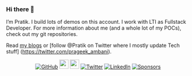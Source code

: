 ### Hi there 👋

I’m Pratik. I build lots of demos on this account. I work with LTI as Fullstack Developer. For more information about me (and a whole lot of my POCs), check out my git repositories.

Read [my blogs](http://dev.to/pratikaambani/) or [follow @Pratik on Twitter where I mostly update Tech stuff] (https://twitter.com/prageek_ambani).

<p align="center">
	<a href="https://github.com/pratikaambani"><img src="https://img.shields.io/github/followers/pratikaambani.svg?label=GitHub&style=social" alt="GitHub"></a>
  <a href="https://dev.to/pratikaambani"><img src="https://img.shields.io/badge/DEV.TO-%230A0A0A.svg?&style=for-the-badge&logo=dev-dot-to&logoColor=white" height=25></a>
  <a href="https://medium.com/pratikaambani"><img src="https://img.shields.io/badge/medium-%2312100E.svg?&style=for-the-badge&logo=medium&logoColor=white" height=25></a> 
	<a href="https://twitter.com/pratikaambani"><img src="https://img.shields.io/twitter/follow/prageek_ambani?label=Twitter&style=social" alt="Twitter"></a>
	<a href="https://www.linkedin.com/in/pratikaambani"><img src="https://img.shields.io/badge/LinkedIn--_.svg?style=social&logo=linkedin" alt="LinkedIn"></a>
	<a href="https://github.com/sponsors/pratikaambani"><img src="https://img.shields.io/badge/Sponsors--_.svg?style=social&logo=github&logoColor=EA4AAA" alt="Sponsors"></a>
</p>

<!--
**pratikaambani/pratikaambani** is a ✨ _special_ ✨ repository because its `README.md` (this file) appears on your GitHub profile.

Here are some ideas to get you started:

- 🔭 I’m currently working on ...
- 🌱 I’m currently learning ...
- 👯 I’m looking to collaborate on ...
- 🤔 I’m looking for help with ...
- 💬 Ask me about ...
- 📫 How to reach me: ...
- 😄 Pronouns: ...
- ⚡ Fun fact: ...
-->
